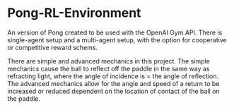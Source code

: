 # Pong-RL-Environment
An version of Pong created to be used with the OpenAI Gym API. There is single-agent setup and a multi-agent setup, with the option for cooperative or competitive reward schems.


There are simple and advanced mechanics in this project. The simple mechanics cause the ball to reflect off the paddle in the same way as refracting light, where the angle of incidence is = the angle of reflection. The advanced mechanics allow for the angle and speed of a return to be increased or reduced dependent on the location of contact of the ball on the paddle.
